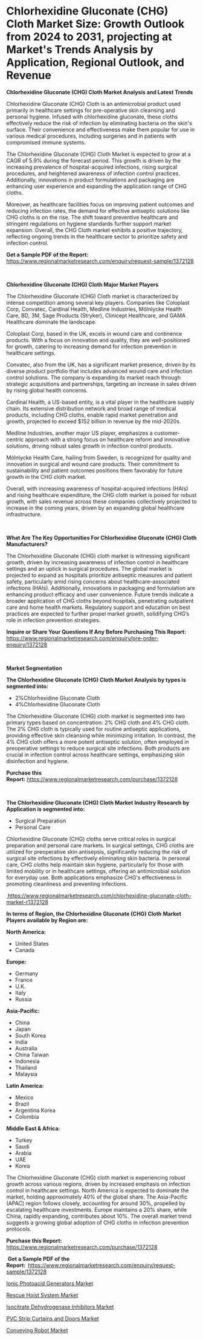<p><h1>Chlorhexidine Gluconate (CHG) Cloth Market Size: Growth Outlook from 2024 to 2031, projecting at Market's Trends Analysis by Application, Regional Outlook, and Revenue</h1></p><p><strong>Chlorhexidine Gluconate (CHG) Cloth Market Analysis and Latest Trends</strong></p>
<p><p>Chlorhexidine Gluconate (CHG) Cloth is an antimicrobial product used primarily in healthcare settings for pre-operative skin cleansing and personal hygiene. Infused with chlorhexidine gluconate, these cloths effectively reduce the risk of infection by eliminating bacteria on the skin's surface. Their convenience and effectiveness make them popular for use in various medical procedures, including surgeries and in patients with compromised immune systems.</p><p>The Chlorhexidine Gluconate (CHG) Cloth Market is expected to grow at a CAGR of 5.9% during the forecast period. This growth is driven by the increasing prevalence of hospital-acquired infections, rising surgical procedures, and heightened awareness of infection control practices. Additionally, innovations in product formulations and packaging are enhancing user experience and expanding the application range of CHG cloths. </p><p>Moreover, as healthcare facilities focus on improving patient outcomes and reducing infection rates, the demand for effective antiseptic solutions like CHG cloths is on the rise. The shift toward preventive healthcare and stringent regulations on hygiene standards further support market expansion. Overall, the CHG Cloth market exhibits a positive trajectory, reflecting ongoing trends in the healthcare sector to prioritize safety and infection control.</p></p>
<p><strong>Get a Sample PDF of the Report:&nbsp;</strong> <a href="https://www.regionalmarketresearch.com/enquiry/request-sample/1372128">https://www.regionalmarketresearch.com/enquiry/request-sample/1372128</a></p>
<p>&nbsp;</p>
<p><strong>Chlorhexidine Gluconate (CHG) Cloth Major Market Players</strong></p>
<p><p>The Chlorhexidine Gluconate (CHG) Cloth market is characterized by intense competition among several key players. Companies like Coloplast Corp, Convatec, Cardinal Health, Medline Industries, Mölnlycke Health Care, BD, 3M, Sage Products (Stryker), Clinicept Healthcare, and GAMA Healthcare dominate the landscape.</p><p>Coloplast Corp, based in the UK, excels in wound care and continence products. With a focus on innovation and quality, they are well-positioned for growth, catering to increasing demand for infection prevention in healthcare settings.</p><p>Convatec, also from the UK, has a significant market presence, driven by its diverse product portfolio that includes advanced wound care and infection control solutions. The company is expanding its market reach through strategic acquisitions and partnerships, targeting an increase in sales driven by rising global health concerns.</p><p>Cardinal Health, a US-based entity, is a vital player in the healthcare supply chain. Its extensive distribution network and broad range of medical products, including CHG cloths, enable rapid market penetration and growth, projected to exceed $152 billion in revenue by the mid-2020s.</p><p>Medline Industries, another major US player, emphasizes a customer-centric approach with a strong focus on healthcare reform and innovative solutions, driving robust sales growth in infection control products.</p><p>Mölnlycke Health Care, hailing from Sweden, is recognized for quality and innovation in surgical and wound care products. Their commitment to sustainability and patient outcomes positions them favorably for future growth in the CHG cloth market.</p><p>Overall, with increasing awareness of hospital-acquired infections (HAIs) and rising healthcare expenditure, the CHG cloth market is poised for robust growth, with sales revenue across these companies collectively projected to increase in the coming years, driven by an expanding global healthcare infrastructure.</p></p>
<p>&nbsp;</p>
<p><strong>What Are The Key Opportunities For Chlorhexidine Gluconate (CHG) Cloth Manufacturers?</strong></p>
<p><p>The Chlorhexidine Gluconate (CHG) cloth market is witnessing significant growth, driven by increasing awareness of infection control in healthcare settings and an uptick in surgical procedures. The global market is projected to expand as hospitals prioritize antiseptic measures and patient safety, particularly amid rising concerns about healthcare-associated infections (HAIs). Additionally, innovations in packaging and formulation are enhancing product efficacy and user convenience. Future trends indicate a broader application of CHG cloths beyond hospitals, penetrating outpatient care and home health markets. Regulatory support and education on best practices are expected to further propel market growth, solidifying CHG’s role in infection prevention strategies.</p></p>
<p><strong>Inquire or Share Your Questions If Any Before Purchasing This Report:</strong> <a href="https://www.regionalmarketresearch.com/enquiry/pre-order-enquiry/1372128">https://www.regionalmarketresearch.com/enquiry/pre-order-enquiry/1372128</a></p>
<p>&nbsp;</p>
<p><strong>Market Segmentation</strong></p>
<p><strong>The Chlorhexidine Gluconate (CHG) Cloth Market Analysis by types is segmented into:</strong></p>
<p><ul><li>2%Chlorhexidine Gluconate Cloth</li><li>4%Chlorhexidine Gluconate Cloth</li></ul></p>
<p><p>The Chlorhexidine Gluconate (CHG) cloth market is segmented into two primary types based on concentration: 2% CHG cloth and 4% CHG cloth. The 2% CHG cloth is typically used for routine antiseptic applications, providing effective skin cleansing while minimizing irritation. In contrast, the 4% CHG cloth offers a more potent antiseptic solution, often employed in preoperative settings to reduce surgical site infections. Both products are crucial in infection control across healthcare settings, emphasizing skin disinfection and hygiene.</p></p>
<p><strong>Purchase this Report:&nbsp;</strong><a href="https://www.regionalmarketresearch.com/purchase/1372128">https://www.regionalmarketresearch.com/purchase/1372128</a></p>
<p>&nbsp;</p>
<p><strong>The Chlorhexidine Gluconate (CHG) Cloth Market Industry Research by Application is segmented into:</strong></p>
<p><ul><li>Surgical Preparation</li><li>Personal Care</li></ul></p>
<p><p>Chlorhexidine Gluconate (CHG) cloths serve critical roles in surgical preparation and personal care markets. In surgical settings, CHG cloths are utilized for preoperative skin antisepsis, significantly reducing the risk of surgical site infections by effectively eliminating skin bacteria. In personal care, CHG cloths help maintain skin hygiene, particularly for those with limited mobility or in healthcare settings, offering an antimicrobial solution for everyday use. Both applications emphasize CHG's effectiveness in promoting cleanliness and preventing infections.</p></p>
<p><a href="https://www.regionalmarketresearch.com/chlorhexidine-gluconate-cloth-market-r1372128">&nbsp;https://www.regionalmarketresearch.com/chlorhexidine-gluconate-cloth-market-r1372128</a></p>
<p><strong>In terms of Region, the Chlorhexidine Gluconate (CHG) Cloth Market Players available by Region are:</strong></p>
<p>
    <p> <strong> North America: </strong>
        <ul>
            <li>United States</li>
            <li>Canada</li>
        </ul>
        </p> 
    <p> <strong> Europe: </strong>
        <ul>
            <li>Germany</li>
            <li>France</li>
            <li>U.K.</li>
            <li>Italy</li>
            <li>Russia</li>
        </ul>
        </p> 
    <p> <strong> Asia-Pacific: </strong>
        <ul>
            <li>China</li>
            <li>Japan</li>
            <li>South Korea</li>
            <li>India</li>
            <li>Australia</li>
            <li>China Taiwan</li>
            <li>Indonesia</li>
            <li>Thailand</li>
            <li>Malaysia</li>
        </ul>
        </p> 
    <p> <strong> Latin America: </strong>
        <ul>
            <li>Mexico</li>
            <li>Brazil</li>
            <li>Argentina Korea</li>
            <li>Colombia</li>
        </ul>
        </p> 
    <p> <strong> Middle East & Africa: </strong>
        <ul>
            <li>Turkey</li>
            <li>Saudi</li>
            <li>Arabia</li>
            <li>UAE</li>
            <li>Korea</li>
        </ul>
    </p>
    </p>
<p><p>The Chlorhexidine Gluconate (CHG) cloth market is experiencing robust growth across various regions, driven by increased emphasis on infection control in healthcare settings. North America is expected to dominate the market, holding approximately 40% of the global share. The Asia-Pacific (APAC) region follows closely, accounting for around 30%, propelled by escalating healthcare investments. Europe maintains a 20% share, while China, rapidly expanding, contributes about 10%. The overall market trend suggests a growing global adoption of CHG cloths in infection prevention protocols.</p></p>
<p><strong>Purchase this Report: </strong><a href="https://www.regionalmarketresearch.com/purchase/1372128">https://www.regionalmarketresearch.com/purchase/1372128</a></p>
<p>&nbsp;<strong>Get a Sample PDF of the Report:&nbsp;&nbsp;</strong><a href="https://www.regionalmarketresearch.com/enquiry/request-sample/1372128">https://www.regionalmarketresearch.com/enquiry/request-sample/1372128</a></p>
<p><strong></strong></p>
<p><p><a href="https://issuu.com/reportprime-2/docs/ionic-photoacid-generators-market-s_5223312363a38d">Ionic Photoacid Generators Market</a></p><p><a href="https://www.linkedin.com/pulse/rescue-hoist-system-market-growth-outlook-from-2024-2031-8sbxc">Rescue Hoist System Market</a></p><p><a href="https://www.linkedin.com/pulse/navigating-global-isocitrate-dehydrogenase-inhibitors-market-bcc2c">Isocitrate Dehydrogenase Inhibitors Market</a></p><p><a href="https://issuu.com/reportprime-2/docs/pvc-strip-curtains-and-doors-market_5b29210c5ba152">PVC Strip Curtains and Doors Market</a></p><p><a href="https://github.com/GenaGaines34/Market-Research-Report-List-1/blob/main/conveying-robot-market.md">Conveying Robot Market</a></p></p>